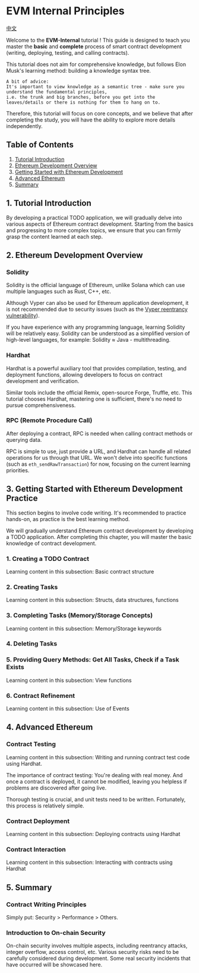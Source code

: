 # EVM Internal Principles
[中文](./README-CHINESE.md)

Welcome to the **EVM-Internal** tutorial ! 
This guide is designed to teach you master the **basic** and **complete** process of smart contract development (writing, deploying, testing, and calling contracts).

This tutorial does not aim for comprehensive knowledge, but follows Elon Musk's learning method: building a knowledge syntax tree.

```
A bit of advice:
It's important to view knowledge as a semantic tree - make sure you understand the fundamental principles,
i.e. the trunk and big branches, before you get into the leaves/details or there is nothing for them to hang on to.
```

Therefore, this tutorial will focus on core concepts, and we believe that after completing the study, you will have the ability to explore more details independently.

## Table of Contents
1. [Tutorial Introduction](#1-tutorial-introduction)
2. [Ethereum Development Overview](#2-ethereum-development-overview)
3. [Getting Started with Ethereum Development](#3-getting-started-with-ethereum-development-practice)
4. [Advanced Ethereum](#4-advanced-ethereum)
5. [Summary](#5-summary)


## 1. Tutorial Introduction

By developing a practical TODO application, we will gradually delve into various aspects of Ethereum contract development. Starting from the basics and progressing to more complex topics, we ensure that you can firmly grasp the content learned at each step.

## 2. Ethereum Development Overview

### Solidity 
Solidity is the official language of Ethereum, unlike Solana which can use multiple languages such as Rust, C++, etc.

Although Vyper can also be used for Ethereum application development, it is not recommended due to security issues (such as the [Vyper reentrancy vulnerability](https://www.binance.com/en/square/post/884165)).

If you have experience with any programming language, learning Solidity will be relatively easy. Solidity can be understood as a simplified version of high-level languages, for example: Solidity ≈ Java - multithreading.

### Hardhat
Hardhat is a powerful auxiliary tool that provides compilation, testing, and deployment functions, allowing developers to focus on contract development and verification.

Similar tools include the official Remix, open-source Forge, Truffle, etc. This tutorial chooses Hardhat, mastering one is sufficient, there's no need to pursue comprehensiveness.

### RPC (Remote Procedure Call)
After deploying a contract, RPC is needed when calling contract methods or querying data.

RPC is simple to use, just provide a URL, and Hardhat can handle all related operations for us through that URL. We won't delve into specific functions (such as `eth_sendRawTransaction`) for now, focusing on the current learning priorities.

## 3. Getting Started with Ethereum Development Practice
This section begins to involve code writing. It's recommended to practice hands-on, as practice is the best learning method.

We will gradually understand Ethereum contract development by developing a TODO application. After completing this chapter, you will master the basic knowledge of contract development.

### 1. Creating a TODO Contract
Learning content in this subsection: Basic contract structure
### 2. Creating Tasks
Learning content in this subsection: Structs, data structures, functions 
### 3. Completing Tasks (Memory/Storage Concepts)
Learning content in this subsection: Memory/Storage keywords
### 4. Deleting Tasks 
### 5. Providing Query Methods: Get All Tasks, Check if a Task Exists
Learning content in this subsection: View functions
### 6. Contract Refinement
Learning content in this subsection: Use of Events

## 4. Advanced Ethereum

### Contract Testing
Learning content in this subsection: Writing and running contract test code using Hardhat.

The importance of contract testing: You're dealing with real money. And once a contract is deployed, it cannot be modified, leaving you helpless if problems are discovered after going live.

Thorough testing is crucial, and unit tests need to be written. Fortunately, this process is relatively simple.

### Contract Deployment
Learning content in this subsection: Deploying contracts using Hardhat

### Contract Interaction
Learning content in this subsection: Interacting with contracts using Hardhat

## 5. Summary

### Contract Writing Principles
Simply put: Security > Performance > Others.

### Introduction to On-chain Security
On-chain security involves multiple aspects, including reentrancy attacks, integer overflow, access control, etc. Various security risks need to be carefully considered during development. Some real security incidents that have occurred will be showcased here.